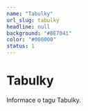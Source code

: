 ```yaml
---
name: "Tabulky"
url_slug: tabulky
headline: null
background: "#BE7041"
color: "#000000"
status: 1
---
```


# Tabulky

Informace o tagu Tabulky.
